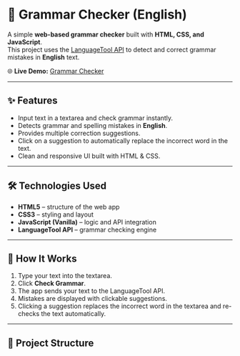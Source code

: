 # 📝 Grammar Checker (English)

A simple **web-based grammar checker** built with **HTML, CSS, and JavaScript**.  
This project uses the [LanguageTool API](https://languagetool.org) to detect and correct grammar mistakes in **English** text.

🌐 **Live Demo:** [Grammar Checker](https://smadhawa-pare.github.io/Correcting-words/)

---

## ✨ Features
- Input text in a textarea and check grammar instantly.  
- Detects grammar and spelling mistakes in **English**.  
- Provides multiple correction suggestions.  
- Click on a suggestion to automatically replace the incorrect word in the text.  
- Clean and responsive UI built with HTML & CSS.  

---

## 🛠️ Technologies Used
- **HTML5** – structure of the web app  
- **CSS3** – styling and layout  
- **JavaScript (Vanilla)** – logic and API integration  
- **LanguageTool API** – grammar checking engine  

---

## 🚀 How It Works
1. Type your text into the textarea.  
2. Click **Check Grammar**.  
3. The app sends your text to the LanguageTool API.  
4. Mistakes are displayed with clickable suggestions.  
5. Clicking a suggestion replaces the incorrect word in the textarea and re-checks the text automatically.  

---

## 📂 Project Structure
